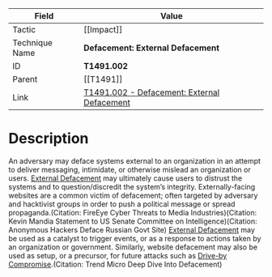 
|Field|Value|
|---|---|
|Tactic|[[Impact]]|
|Technique Name|**Defacement: External Defacement**|
|ID|**T1491.002**|
|Parent|[[T1491]]|
|Link|[T1491.002 - Defacement: External Defacement](https://attack.mitre.org/techniques/T1491/002)|

# Description

An adversary may deface systems external to an organization in an attempt to deliver messaging, intimidate, or otherwise mislead an organization or users. [External Defacement](https://attack.mitre.org/techniques/T1491/002) may ultimately cause users to distrust the systems and to question/discredit the system’s integrity. Externally-facing websites are a common victim of defacement; often targeted by adversary and hacktivist groups in order to push a political message or spread propaganda.(Citation: FireEye Cyber Threats to Media Industries)(Citation: Kevin Mandia Statement to US Senate Committee on Intelligence)(Citation: Anonymous Hackers Deface Russian Govt Site) [External Defacement](https://attack.mitre.org/techniques/T1491/002) may be used as a catalyst to trigger events, or as a response to actions taken by an organization or government. Similarly, website defacement may also be used as setup, or a precursor, for future attacks such as [Drive-by Compromise](https://attack.mitre.org/techniques/T1189).(Citation: Trend Micro Deep Dive Into Defacement)
